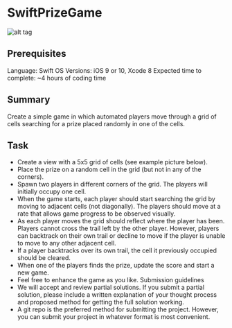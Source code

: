 # SwiftPrizeGame

![alt tag](https://cloud.githubusercontent.com/assets/10794609/20085018/0be816a2-a534-11e6-81b4-675fec14c146.png)

## Prerequisites
Language: Swift
OS Versions: iOS 9 or 10, Xcode 8
Expected time to complete: ~4 hours of coding time

## Summary
Create a simple game in which automated players move through a grid of cells searching for a prize placed randomly in one of the cells.

## Task
* Create a view with a 5x5 grid of cells (see example picture below).
* Place the prize on a random cell in the grid (but not in any of the corners).
* Spawn two players in different corners of the grid. The players will initially occupy one cell.
* When the game starts, each player should start searching the grid by moving to adjacent cells (not
diagonally). The players should move at a rate that allows game progress to be observed visually.
* As each player moves the grid should reflect where the player has been. Players cannot cross the trail
left by the other player. However, players can backtrack on their own trail or decline to move if the
player is unable to move to any other adjacent cell.
* If a player backtracks over its own trail, the cell it previously occupied should be cleared.
* When one of the players finds the prize, update the score and start a new game.
* Feel free to enhance the game as you like.
Submission guidelines
* We will accept and review partial solutions. If you submit a partial solution, please include a written explanation of your thought process and proposed method for getting the full solution working.
* A git repo is the preferred method for submitting the project. However, you can submit your project in whatever format is most convenient.
